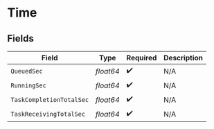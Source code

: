# Time


## Fields

| Field                    | Type                     | Required                 | Description              |
| ------------------------ | ------------------------ | ------------------------ | ------------------------ |
| `QueuedSec`              | *float64*                | :heavy_check_mark:       | N/A                      |
| `RunningSec`             | *float64*                | :heavy_check_mark:       | N/A                      |
| `TaskCompletionTotalSec` | *float64*                | :heavy_check_mark:       | N/A                      |
| `TaskReceivingTotalSec`  | *float64*                | :heavy_check_mark:       | N/A                      |